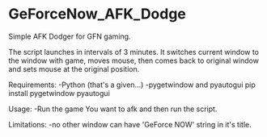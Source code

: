 # GeForceNow_AFK_Dodge
Simple AFK Dodger for GFN gaming.

The script launches in intervals of 3 minutes.
It switches current window to the window with game, moves mouse, then comes back to original window and sets mouse at the original position.

Requirements:
-Python (that's a given...)
-pygetwindow and pyautogui
pip install pygetwindow pyautogui

Usage:
-Run the game You want to afk and then run the script.

Limitations:
-no other window can have 'GeForce NOW' string in it's title.
